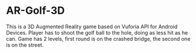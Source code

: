 # AR-Golf-3D

This is a 3D Augmented Reality game based on Vuforia API for Android Devices. Player has to shoot the golf ball to the hole, doing as less hit as he can. Game has 2 levels, first round is on the crashed bridge, the second one is on the street. 
